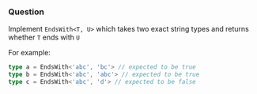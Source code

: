   ### Question

  Implement `EndsWith<T, U>` which takes two exact string types and returns whether `T` ends with `U`

  For example:

  ```typescript
  type a = EndsWith<'abc', 'bc'> // expected to be true
  type b = EndsWith<'abc', 'abc'> // expected to be true
  type c = EndsWith<'abc', 'd'> // expected to be false
  ```
  
